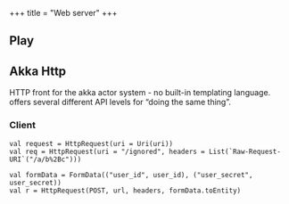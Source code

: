 +++
title = "Web server"
+++


## Play
<div class="spreadsheet" fullHeightWithRowsPerScreen=8 src="play.toml"> </div>  

## Akka Http
HTTP front for the akka actor system - no built-in templating language.
offers several different API levels for “doing the same thing”.

<div class="spreadsheet" fullHeightWithRowsPerScreen=8 src="akka_http.toml"> </div>  

### Client
```
val request = HttpRequest(uri = Uri(uri))
val req = HttpRequest(uri = "/ignored", headers = List(`Raw-Request-URI`("/a/b%2Bc")))

val formData = FormData(("user_id", user_id), ("user_secret", user_secret))
val r = HttpRequest(POST, url, headers, formData.toEntity)

```